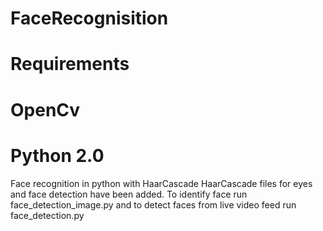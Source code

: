 # FaceRecognisition

# Requirements
# OpenCv
# Python 2.0

Face recognition in python with HaarCascade
HaarCascade files for eyes and face detection have been added.
To identify face run face_detection_image.py and to detect faces from live video feed run face_detection.py 
